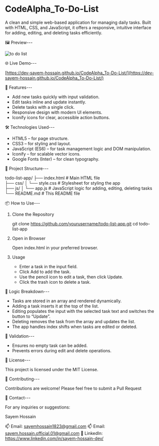 # CodeAlpha_To-Do-List

A clean and simple web-based application for managing daily tasks. Built with HTML, CSS, and JavaScript, it offers a responsive, intuitive interface for adding, editing, and deleting tasks efficiently.

🖼️ Preview---

![to do list](https://github.com/user-attachments/assets/9cbe4ecf-fcc2-4dc9-b617-aec1c26987b1)

🌐 Live Demo---

  [https://dev-sayem-hossain.github.io/CodeAlpha_To-Do-List/](https://dev-sayem-hossain.github.io/CodeAlpha_To-Do-List/)

🚀 Features---

  * Add new tasks quickly with input validation.
  * Edit tasks inline and update instantly.
  * Delete tasks with a single click.
  * Responsive design with modern UI elements.
  * Iconify icons for clear, accessible action buttons.

🛠️ Technologies Used---

  * HTML5 – for page structure.
  * CSS3 – for styling and layout.
  * JavaScript (ES6) – for task management logic and DOM manipulation.
  * Iconify – for scalable vector icons.
  * Google Fonts (Inter) – for clean typography.

📁 Project Structure---

  todo-list-app/
├── index.html          # Main HTML file  
├── css/
│   └── style.css       # Stylesheet for styling the app  
├── js/
│   └── app.js          # JavaScript logic for adding, editing, deleting tasks  
└── README.md           # This README file  

📦 How to Use---

  1. Clone the Repository

     git clone https://github.com/yourusername/todo-list-app.git
     cd todo-list-app

  2. Open in Browser
     
     Open index.html in your preferred browser.

  3. Usage

     * Enter a task in the input field.
     * Click Add to add the task.
     * Use the pencil icon to edit a task, then click Update.
     * Click the trash icon to delete a task.

🧠 Logic Breakdown---

  * Tasks are stored in an array and rendered dynamically.
  * Adding a task inserts it at the top of the list.
  * Editing populates the input with the selected task text and switches the button to “Update”.
  * Deleting removes the task from the array and updates the list.
  * The app handles index shifts when tasks are edited or deleted.

🧪 Validation---

  * Ensures no empty task can be added.
  * Prevents errors during edit and delete operations.

📜 License---

This project is licensed under the MIT License.

🤝 Contributing---

Contributions are welcome! Please feel free to submit a Pull Request

📧 Contact---

For any inquiries or suggestions:

   Sayem Hossain
   
   📫 Email: sayemhossain1823@gmail.com
   📫 Email: sayem.hossain.official.01@gmail.com
   🔗 LinkedIn: https://www.linkedin.com/in/sayem-hossain-dev/
   


  
